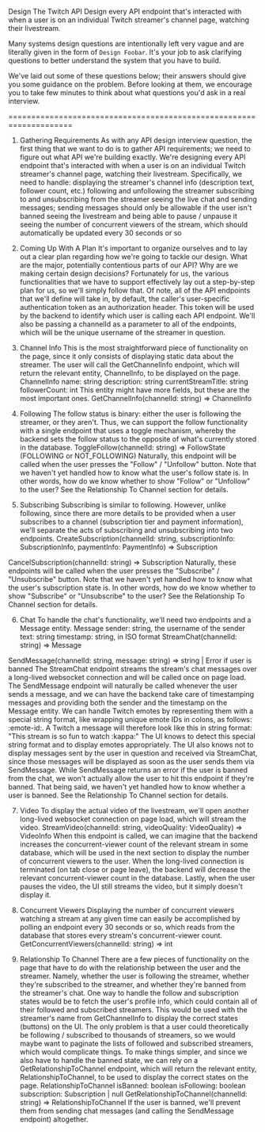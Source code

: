 
Design The Twitch API
Design every API endpoint that's interacted with when a user is on an individual Twitch streamer's channel page, watching their livestream.

Many systems design questions are intentionally left very vague and are literally given in the form of `Design Foobar`. It's your job to ask clarifying questions to better understand the system that you have to build.

We've laid out some of these questions below; their answers should give you some guidance on the problem. Before looking at them, we encourage you to take few minutes to think about what questions you'd ask in a real interview.

====================================================================

1. Gathering Requirements
As with any API design interview question, the first thing that we want to do is to gather API requirements; we need to figure out what API we're building exactly.
We're designing every API endpoint that's interacted with when a user is on an individual Twitch streamer's channel page, watching their livestream. Specifically, we need to handle:
displaying the streamer's channel info (description text, follower count, etc.)
following and unfollowing the streamer
subscribing to and unsubscribing from the streamer
seeing the live chat and sending messages; sending messages should only be allowable if the user isn't banned
seeing the livestream and being able to pause / unpause it
seeing the number of concurrent viewers of the stream, which should automatically be updated every 30 seconds or so

2. Coming Up With A Plan
It's important to organize ourselves and to lay out a clear plan regarding how we're going to tackle our design. What are the major, potentially contentious parts of our API? Why are we making certain design decisions?
Fortunately for us, the various functionalities that we have to support effectively lay out a step-by-step plan for us, so we'll simply follow that.
Of note, all of the API endpoints that we'll define will take in, by default, the caller's user-specific authentication token as an authorization header. This token will be used by the backend to identify which user is calling each API endpoint.
We'll also be passing a channelId as a parameter to all of the endpoints, which will be the unique username of the streamer in question.

3. Channel Info
This is the most straightforward piece of functionality on the page, since it only consists of displaying static data about the streamer.
The user will call the GetChannelInfo endpoint, which will return the relevant entity, ChannelInfo, to be displayed on the page.
ChannelInfo
name: string
description: string
currentStreamTitle: string
followerCount: int
This entity might have more fields, but these are the most important ones.
GetChannelInfo(channelId: string)
  => ChannelInfo
4. Following
The follow status is binary: either the user is following the streamer, or they aren't. Thus, we can support the follow functionality with a single endpoint that uses a toggle mechanism, whereby the backend sets the follow status to the opposite of what's currently stored in the database.
ToggleFollow(channelId: string)
  => FollowState (FOLLOWING or NOT_FOLLOWING)
Naturally, this endpoint will be called when the user presses the "Follow" / "Unfollow" button.
Note that we haven't yet handled how to know what the user's follow state is. In other words, how do we know whether to show "Follow" or "Unfollow" to the user? See the Relationship To Channel section for details.

5. Subscribing
Subscribing is similar to following. However, unlike following, since there are more details to be provided when a user subscribes to a channel (subscription tier and payment information), we'll separate the acts of subscribing and unsubscribing into two endpoints.
CreateSubscription(channelId: string, subscriptionInfo: SubscriptionInfo, paymentInfo: PaymentInfo)
  => Subscription

CancelSubscription(channelId: string)
  => Subscription
Naturally, these endpoints will be called when the user presses the "Subscribe" / "Unsubscribe" button.
Note that we haven't yet handled how to know what the user's subscription state is. In other words, how do we know whether to show "Subscribe" or "Unsubscribe" to the user? See the Relationship To Channel section for details.

6. Chat
To handle the chat's functionality, we'll need two endpoints and a Message entity.
Message
sender: string, the username of the sender
text: string
timestamp: string, in ISO format
StreamChat(channelId: string)
  => Message

SendMessage(channelId: string, message: string)
  => string | Error if user is banned
The StreamChat endpoint streams the stream's chat messages over a long-lived websocket connection and will be called once on page load.
The SendMessage endpoint will naturally be called whenever the user sends a message, and we can have the backend take care of timestamping messages and providing both the sender and the timestamp on the Message entity.
We can handle Twitch emotes by representing them with a special string format, like wrapping unique emote IDs in colons, as follows: :emote-id:. A Twitch a message will therefore look like this in string format:
"This stream is so fun to watch :kappa:"
The UI knows to detect this special string format and to display emotes appropriately. The UI also knows not to display messages sent by the user in question and received via StreamChat, since those messages will be displayed as soon as the user sends them via SendMessage.
While SendMessage returns an error if the user is banned from the chat, we won't actually allow the user to hit this endpoint if they're banned. That being said, we haven't yet handled how to know whether a user is banned. See the Relationship To Channel section for details.


7. Video
To display the actual video of the livestream, we'll open another long-lived websocket connection on page load, which will stream the video.
StreamVideo(channelId: string, videoQuality: VideoQuality)
  => VideoInfo
When this endpoint is called, we can imagine that the backend increases the concurrent-viewer count of the relevant stream in some database, which will be used in the next section to display the number of concurrent viewers to the user. When the long-lived connection is terminated (on tab close or page leave), the backend will decrease the relevant concurrent-viewer count in the database.
Lastly, when the user pauses the video, the UI still streams the video, but it simply doesn't display it.


8. Concurrent Viewers
Displaying the number of concurrent viewers watching a stream at any given time can easily be accomplished by polling an endpoint every 30 seconds or so, which reads from the database that stores every stream's concurrent-viewer count.
GetConcurrentViewers(channelId: string)
  => int

9. Relationship To Channel
There are a few pieces of functionality on the page that have to do with the relationship between the user and the streamer. Namely, whether the user is following the streamer, whether they're subscribed to the streamer, and whether they're banned from the streamer's chat.
One way to handle the follow and subscription states would be to fetch the user's profile info, which could contain all of their followed and subscribed streamers. This would be used with the streamer's name from GetChannelInfo to display the correct states (buttons) on the UI. The only problem is that a user could theoretically be following / subscribed to thousands of streamers, so we would maybe want to paginate the lists of followed and subscribed streamers, which would complicate things.
To make things simpler, and since we also have to handle the banned state, we can rely on a GetRelationshipToChannel endpoint, which will return the relevant entity, RelationshipToChannel, to be used to display the correct states on the page.
RelationshipToChannel
isBanned: boolean
isFollowing: boolean
subscription: Subscription | null
GetRelationshipToChannel(channelId: string)
  => RelationshipToChannel
If the user is banned, we'll prevent them from sending chat messages (and calling the SendMessage endpoint) altogether.



